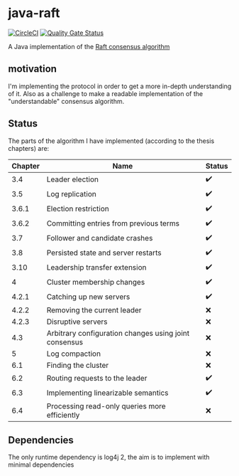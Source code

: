 # java-raft
[![CircleCI](https://circleci.com/gh/nicktindall/java-raft.svg?style=svg)](https://circleci.com/gh/nicktindall/java-raft)
[![Quality Gate Status](https://sonarcloud.io/api/project_badges/measure?project=nicktindall_java-raft&metric=alert_status)](https://sonarcloud.io/dashboard?id=nicktindall_java-raft)

A Java implementation of the [Raft consensus algorithm](https://raft.github.io/)

## motivation
I'm implementing the protocol in order to get a more in-depth understanding of it. Also as a challenge to make a readable implementation of the "understandable" consensus algorithm.

## Status
The parts of the algorithm I have implemented (according to the thesis chapters) are:

|Chapter   |Name   | Status   |
|----------|-------|----------|
| 3.4 | Leader election | :heavy_check_mark: |
| 3.5 | Log replication | :heavy_check_mark: |
| 3.6.1 | Election restriction | :heavy_check_mark: |
| 3.6.2 | Committing entries from previous terms | :heavy_check_mark: |
| 3.7 | Follower and candidate crashes | :heavy_check_mark: |
| 3.8 | Persisted state and server restarts | :heavy_check_mark: |
| 3.10 | Leadership transfer extension | :heavy_check_mark: |
| 4 | Cluster membership changes | :heavy_check_mark: |
| 4.2.1 | Catching up new servers | :heavy_check_mark: |
| 4.2.2 | Removing the current leader | :x: |
| 4.2.3 | Disruptive servers | :x: |
| 4.3 | Arbitrary configuration changes using joint consensus | :x: |
| 5 | Log compaction | :x: |
| 6.1 | Finding the cluster | :x: |
| 6.2 | Routing requests to the leader | :heavy_check_mark: |
| 6.3 | Implementing linearizable semantics | :heavy_check_mark: |
| 6.4 | Processing read-only queries more efficiently | :x: |

## Dependencies
The only runtime dependency is log4j 2, the aim is to implement with minimal dependencies
